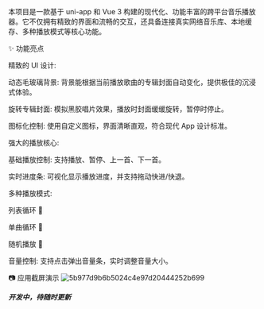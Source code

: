 本项目是一款基于 uni-app 和 Vue 3 构建的现代化、功能丰富的跨平台音乐播放器。它不仅拥有精致的界面和流畅的交互，还具备连接真实网络音乐库、本地缓存、多种播放模式等核心功能。

✨ 功能亮点

精致的 UI 设计:

动态毛玻璃背景: 背景能根据当前播放歌曲的专辑封面自动变化，提供极佳的沉浸式体验。

旋转专辑封面: 模拟黑胶唱片效果，播放时封面缓缓旋转，暂停时停止。

图标化控制: 使用自定义图标，界面清晰直观，符合现代 App 设计标准。

强大的播放核心:

基础播放控制: 支持播放、暂停、上一首、下一首。

实时进度条: 可视化显示播放进度，并支持拖动快进/快退。

多种播放模式:

列表循环 🔁

单曲循环 🔂

随机播放 🔀

音量控制: 支持点击弹出音量条，实时调整音量大小。

📷 应用截屏演示
![5b977d9b6b5024c4e97d20444252b699](https://github.com/user-attachments/assets/f18cdf28-5a3b-4fee-90eb-228bd4d042ab)


***开发中，待随时更新***
